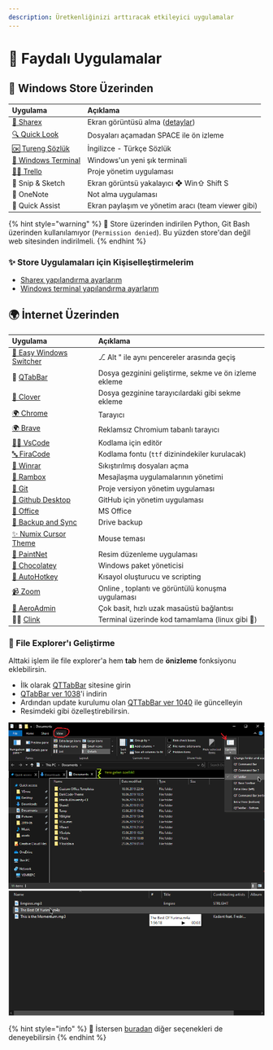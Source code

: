 ```yaml
---
description: Üretkenliğinizi arttıracak etkileyici uygulamalar
---
```


# 🌈 Faydalı Uygulamalar

## 👜 Windows Store Üzerinden

| Uygulama | Açıklama |
| :--- | :--- |
| [🎴 Sharex](https://www.microsoft.com/tr-tr/p/sharex/9nblggh4z1sp?activetab=pivot%3Aoverviewtab) | Ekran görüntüsü alma \([detaylar](https://www.youtube.com/watch?v=NB32QYt8WfI)\) |
| [🔍 Quick Look](https://www.microsoft.com/tr-tr/p/quicklook/9nv4bs3l1h4s?activetab=pivot:overviewtab) | Dosyaları açamadan SPACE ile ön izleme |
| [🆗 Tureng Sözlük](https://www.microsoft.com/tr-tr/p/tureng-sozluk/9wzdncrfjb1g?utm_source=AppAgg.com&utm_medium=AppAgg&utm_campaign=AppAgg&rtc=1&activetab=pivot:overviewtab) | İngilizce - Türkçe Sözlük |
| [🖤 Windows Terminal](https://www.microsoft.com/tr-tr/p/windows-terminal-preview/9n0dx20hk701?activetab=pivot:overviewtab) | Windows'un yeni şık terminali |
| [👨‍💼 Trello](https://www.microsoft.com/tr-tr/p/trello/9nblggh4xxvw?activetab=pivot:overviewtab) | Proje yönetim uygulaması |
| 🎴 Snip & Sketch | Ekran görüntsü yakalayıcı ❖ Win⇧ Shift S |
| 📔 OneNote | Not alma uygulaması |
| 🤝 Quick Assist | Ekran paylaşım ve yönetim aracı \(team viewer gibi\) |

{% hint style="warning" %}
📢 Store üzerinden indirilen Python, Git Bash üzerinden kullanılamıyor \(`Permission denied`\). Bu yüzden store'dan değil web sitesinden indirilmeli.
{% endhint %}

### ✨ Store Uygulamaları için Kişiselleştirmelerim

* [Sharex yapılandırma ayarlarım](https://drive.google.com/uc?id=18qJhuV9gOZYnRBdKklEA0UmMnwyJO8xV)
* [Windows terminal yapılandırma ayarlarım](https://gist.github.com/yedhrab/748ed0216864c3ea0dea224d988c97cb)

## 🌍 İnternet Üzerinden

| Uygulama | Açıklama |
| :--- | :--- |
| [🔁 Easy Windows Switcher](https://neosmart.net/EasySwitch/) | ⎇ Alt " ile aynı pencereler arasında geçiş |
| 📂 [QTabBar](http://qttabbar.wikidot.com/) | Dosya gezginini geliştirme, sekme ve ön izleme ekleme |
| [📂 Clover](http://en.ejie.me/) | Dosya gezginine tarayıcılardaki gibi sekme ekleme |
| [🌍 Chrome](https://www.google.com/chrome/) | Tarayıcı |
| [🌍 Brave](https://brave.com/) | Reklamsız Chromium tabanlı tarayıcı |
| [👨‍💻 VsCode](https://code.visualstudio.com/download) | Kodlama için editör |
| [🔤 FiraCode](https://github.com/tonsky/FiraCode) | Kodlama fontu \(`ttf` dizinindekiler kurulacak\) |
| [📂 Winrar](https://www.win-rar.com/download.html?&L=0) | Sıkıştırılmış dosyaları açma |
| [📨 Rambox](https://rambox.pro/#pricing) | Mesajlaşma uygulamalarının yönetimi |
| [🌳 Git](https://git-scm.com/downloads) | Proje versiyon yönetim uygulaması |
| [🐙 Github Desktop](https://desktop.github.com/) | GitHub için yönetim uygulaması |
| [🏢 Office](https://bit.ly/2kjVZe9) | MS Office |
| [📂 Backup and Sync](https://www.google.com/drive/download/backup-and-sync/) | Drive backup |
| [✨ Numix Cursor Theme](https://drive.google.com/uc?id=1odtFIqAEfnvBH5Zk5ZefPnm77kZIxxQp) | Mouse teması |
| [📐 PaintNet](https://www.dotpdn.com/downloads/pdn.html) | Resim düzenleme uygulaması |
| [🍫 Chocolatey](https://chocolatey.org/) | Windows paket yöneticisi |
| [💫 AutoHotkey](https://www.autohotkey.com/) | Kısayol oluşturucu ve scripting |
| [📹 Zoom](https://zoom.us/) | Online , toplantı ve görüntülü konuşma uygulaması |
| [🔄 AeroAdmin](https://www.aeroadmin.com/en/downloads.html) | Çok basit, hızlı uzak masaüstü bağlantısı |
| 👨‍💻 [Clink](https://mridgers.github.io/clink/) | Terminal üzerinde kod tamamlama \(linux gibi 🐧\) |

### 📂 File Explorer'ı Geliştirme

Alttaki işlem ile file explorer'a hem **tab** hem de **önizleme** fonksiyonu eklebilirsin.

* İlk olarak [QTTabBar](http://qttabbar.wikidot.com/) sitesine girin
* [QTabBar ver 1038](http://qttabbar.wdfiles.com/local--files/qttabbar/QTTabBar_1038.zip)'i indirin
* Ardından update kurulumu olan [QTTabBar ver 1040](http://qttabbar.wdfiles.com/local--files/qttabbar/UpdateQTTabBar1040.zip) ile güncelleyin
* Resimdeki gibi özelleştirebilirsin.

![win\_qttabbar](../.gitbook/assets/win_qttabbar.png) ![win\_qtabbar\_autoplay](../.gitbook/assets/win_qtabbar_autoplay.png)

{% hint style="info" %}
🔗 İstersen [buradan](https://www.raymond.cc/blog/how-to-have-tabs-in-your-windows-explorer/) diğer seçenekleri de deneyebilirsin
{% endhint %}


